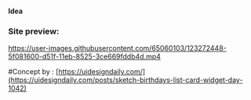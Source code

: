 #### Idea


### Site preview:



https://user-images.githubusercontent.com/65060103/123272448-5f081600-d51f-11eb-8525-3ce669fddb4d.mp4


#Concept by : [https://uidesigndaily.com/](https://uidesigndaily.com/posts/sketch-birthdays-list-card-widget-day-1042)


